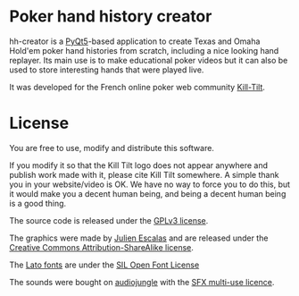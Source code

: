 # Poker hand history creator

hh-creator is a [PyQt5](https://riverbankcomputing.com/software/pyqt/download5)-based
application to create Texas and Omaha Hold'em poker hand histories from scratch,
including a nice looking hand replayer.
Its main use is to make educational poker videos but it can also be used to store
interesting hands that were played live.

It was developed for the French online poker web community
[Kill-Tilt](https://www.kill-tilt.fr/).

# License

You are free to use, modify and distribute this software.

If you modify it so that the Kill Tilt logo does not appear anywhere and publish work
made with it, please cite Kill Tilt somewhere.
A simple thank you in your website/video is OK.
We have no way to force you to do this, but it would make you a decent human being, and
being a decent human being is a good thing.

The source code is released under the
[GPLv3 license](https://www.gnu.org/licenses/gpl-3.0.html).

The graphics were made by [Julien Escalas](http://www.julienescalas.fr/) and are
released under the [Creative Commons 
Attribution-ShareAlike license](https://creativecommons.org/licenses/by-sa/4.0/).

The [Lato fonts](https://www.latofonts.com/) are under the
[SIL Open Font License](https://scripts.sil.org/cms/scripts/page.php?item_id=OFL_web)

The sounds were bought on [audiojungle](https://audiojungle.net/) with the
[SFX multi-use licence](https://audiojungle.net/licenses/terms/audio_sfx_media_multi).